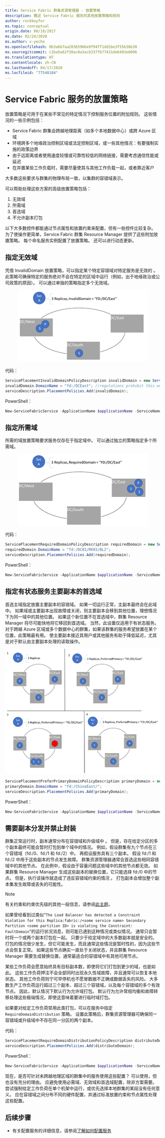 ```yaml
---
title: Service Fabric 群集资源管理器 - 放置策略
description: 概述 Service Fabric 服务的其他放置策略和规则
author: rockboyfor
ms.topic: conceptual
origin.date: 08/18/2017
ms.date: 02/24/2020
ms.author: v-yeche
ms.openlocfilehash: 0b3a6b7aa20365966e9f94ff1dd1be3f55b36b30
ms.sourcegitcommit: c1ba5a62f30ac0a3acb337fb77431de6493e6096
ms.translationtype: HT
ms.contentlocale: zh-CN
ms.lasthandoff: 04/17/2020
ms.locfileid: "77540184"
---
```

# <a name="placement-policies-for-service-fabric-services"></a>Service Fabric 服务的放置策略
放置策略是可用于在某些不常见的特定情况下控制服务位置的附加规则。 这些情况的一些示例包括：

- Service Fabric 群集会跨越地理距离（如多个本地数据中心）或跨 Azure 区域
- 环境跨多个地缘政治控制区域或法定控制区域，或一些其他情况：有要强制实施的政策边界
- 由于远距离或者使用速度较慢或可靠性较低的网络链接，需要考虑通信性能或延迟
- 在并置某些工作负载时，需要尽量使其与其他工作负载一起，或者靠近客户

大多数这些要求与群集的物理布局一致，以集群的容错域表示。 

可以帮助处理这些方案的高级放置策略包括：

1. 无效域
2. 所需域
3. 首选域
4. 不允许副本打包

以下大多数控件都能通过节点属性和放置约束来配置，但有一些控件比较复杂。 为了使操作更简单，Service Fabric 群集 Resource Manager 提供了这些附加放置策略。 每个命名服务实例配置了放置策略。 还可以进行动态更新。

## <a name="specifying-invalid-domains"></a>指定无效域
凭借 InvalidDomain 放置策略，可以指定某个特定容错域对特定服务是无效的  。 此策略可确保特定的服务绝对不会在特定的区域中运行（例如，出于地缘政治或公司政策的原因）。 可以通过单独的策略指定多个无效域。

<center>

![无效域示例][Image1]

</center>

代码：

```csharp
ServicePlacementInvalidDomainPolicyDescription invalidDomain = new ServicePlacementInvalidDomainPolicyDescription();
invalidDomain.DomainName = "fd:/DCEast"; //regulations prohibit this workload here
serviceDescription.PlacementPolicies.Add(invalidDomain);
```

PowerShell：

```powershell
New-ServiceFabricService -ApplicationName $applicationName -ServiceName $serviceName -ServiceTypeName $serviceTypeName -Stateful -MinReplicaSetSize 3 -TargetReplicaSetSize 3 -PartitionSchemeSingleton -PlacementPolicy @("InvalidDomain,fd:/DCEast")
```
## <a name="specifying-required-domains"></a>指定所需域
所需的域放置策略要求服务仅存在于指定域中。 可以通过独立的策略指定多个所需域。

<center>

![所需域示例][Image2]

</center>

代码：

```csharp
ServicePlacementRequiredDomainPolicyDescription requiredDomain = new ServicePlacementRequiredDomainPolicyDescription();
requiredDomain.DomainName = "fd:/DC01/RK03/BL2";
serviceDescription.PlacementPolicies.Add(requiredDomain);
```

PowerShell：

```powershell
New-ServiceFabricService -ApplicationName $applicationName -ServiceName $serviceName -ServiceTypeName $serviceTypeName -Stateful -MinReplicaSetSize 3 -TargetReplicaSetSize 3 -PartitionSchemeSingleton -PlacementPolicy @("RequiredDomain,fd:/DC01/RK03/BL2")
```

## <a name="specifying-a-preferred-domain-for-the-primary-replicas-of-a-stateful-service"></a>指定有状态服务主要副本的首选域
首选主域指定放置主要副本的容错域。 如果一切运行正常，主副本最终会在此域中。 如果域或主要副本出现故障或关闭，则主要副本会移到其他位置，理想情况下为同一域中的其他位置。 如果这个新位置不在首选域中，群集 Resource Manager 将尽可能快地将它移回到首选域。 当然，此设置仅适用于有状态服务。 对于跨越 Azure 区域或多个数据中心的群集，如果该群集的服务希望放置在某个位置，此策略最有用。 使主要副本接近其用户或其他服务有助于降低延迟，尤其是对于默认由主要副本处理的读取操作。

<center>

![首选主域和故障转移][Image3]

</center>

```csharp
ServicePlacementPreferPrimaryDomainPolicyDescription primaryDomain = new ServicePlacementPreferPrimaryDomainPolicyDescription();
primaryDomain.DomainName = "fd:/ChinaEast/";
serviceDescription.PlacementPolicies.Add(primaryDomain);
```

PowerShell：

```powershell
New-ServiceFabricService -ApplicationName $applicationName -ServiceName $serviceName -ServiceTypeName $serviceTypeName -Stateful -MinReplicaSetSize 3 -TargetReplicaSetSize 3 -PartitionSchemeSingleton -PlacementPolicy @("PreferredPrimaryDomain,fd:/ChinaEast")
```

## <a name="requiring-replica-distribution-and-disallowing-packing"></a>需要副本分发并禁止封装
群集正常运行时，副本通常分布在容错域和升级域中  。 但是，存在给定分区的多个副本最终可能会暂时打包到单个域中的情况。 例如，假设群集有九个节点在三个容错域（fd:/0、fd:/1 和 fd:/2）中。 再假设服务具有三个副本。 假设 fd:/1 和 fd:/2 中用于这些副本的节点发生故障。 群集资源管理器通常会首选这些相同容错域中的其他节点。 在此例中，假设由于容量问题这些域中的其他节点都无效。 如果群集 Resource Manager 生成这些副本的替换位置，它只能选择 fd:/0 中的节点。 但是，执行该操作就造成了违反容错域约束的情况  。 打包副本会增加整个副本集发生故障或丢失的可能性。 

> [!NOTE]
> 有关约束和约束优先级的其他一般信息，请参阅[此主题](service-fabric-cluster-resource-manager-management-integration.md#constraint-priorities)。
>

如果曾经看到过类似“`The Load Balancer has detected a Constraint Violation for this Replica:fabric:/<some service name> Secondary Partition <some partition ID> is violating the Constraint: FaultDomain`”的运行状况消息，则可能已遇到这种情况或类似情况。 通常只会暂时将一个或两个副本打包在一起。 只要少于给定域中的大多数副本就是安全的。 打包的情况很少发生，但它可能发生，而且通常这些情况是暂时性的，因为这些节点会恢复正常。 如果这些节点确实一直处于关闭状态，并且群集 Resource Manager 需要生成替换位置，通常最适合的容错域中有其他可用节点。

某些工作负荷会愿意始终具有目标副本数，即使将它们打包到更少的域，也是如此。 这些工作负荷押注不会全部同时出现永久性域故障，并且通常可以恢复本地状态。 其他工作负荷则宁可早停机也不愿冒数据不正确或数据丢失的风险。 大多数生产工作负荷运行超过三个副本、超过三个容错域，以及每个容错域的多个有效节点。 因此，默认情况下默认行为允许域打包。 默认行为允许常规均衡和故障转移处理这些极端情况，即使这意味着要进行临时域打包。

如果要对给定工作负荷禁用此类打包，可以在服务中指定 `RequireDomainDistribution` 策略。 设置此策略后，群集资源管理器可确保同一容错域或升级域中不存在同一分区的两个副本。

代码：

```csharp
ServicePlacementRequireDomainDistributionPolicyDescription distributeDomain = new ServicePlacementRequireDomainDistributionPolicyDescription();
serviceDescription.PlacementPolicies.Add(distributeDomain);
```

PowerShell：

```powershell
New-ServiceFabricService -ApplicationName $applicationName -ServiceName $serviceName -ServiceTypeName $serviceTypeName -Stateful -MinReplicaSetSize 3 -TargetReplicaSetSize 3 -PartitionSchemeSingleton -PlacementPolicy @("RequiredDomainDistribution")
```

现在，是否可针对未跨越地理区域的群集中的服务使用这些配置？ 可以使用，但也没有充分的理由。 应避免使用必需域、无效域和首选域配置，除非方案需要。 尝试强制给定工作负荷在单个机架中运行，或优先选择本地群集的某段没有任何意义。 应在容错域之间分布不同的硬件配置，并通过标准放置约束和节点属性处理这些配置。

## <a name="next-steps"></a>后续步骤
- 有关配置服务的详细信息，请参阅[了解如何配置服务](service-fabric-cluster-resource-manager-configure-services.md)

[Image1]:./media/service-fabric-cluster-resource-manager-advanced-placement-rules-placement-policies/cluster-invalid-placement-domain.png
[Image2]:./media/service-fabric-cluster-resource-manager-advanced-placement-rules-placement-policies/cluster-required-placement-domain.png
[Image3]:./media/service-fabric-cluster-resource-manager-advanced-placement-rules-placement-policies/cluster-preferred-primary-domain.png

<!--Update_Description: update meta propeties, wording update -->